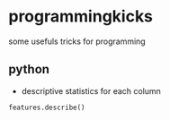 # programmingkicks
some usefuls tricks for programming

## python

- descriptive statistics for each column
```python
features.describe()
```